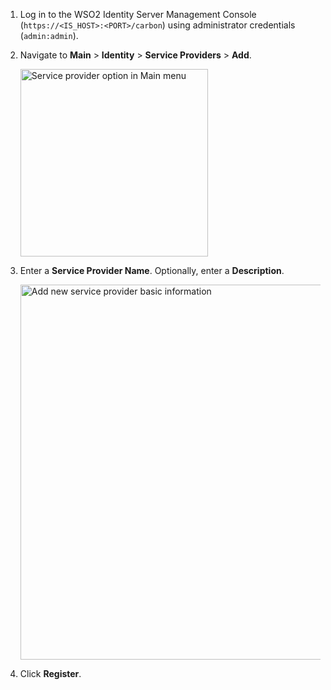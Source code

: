 1. Log in to the WSO2 Identity Server Management Console (`https://<IS_HOST>:<PORT>/carbon`) using administrator credentials (`admin:admin`).

2. Navigate to **Main** > **Identity** > **Service Providers** > **Add**.

    <img src="../../../assets/img/fragments/add-service-provider.png" width="300" alt="Service provider option in Main menu" />

3. Enter a **Service Provider Name**. Optionally, enter a **Description**.

    <img src="../../../assets/img/fragments/register-service-provider.png" width="600" alt="Add new service provider basic information" />
    
4. Click **Register**.    

